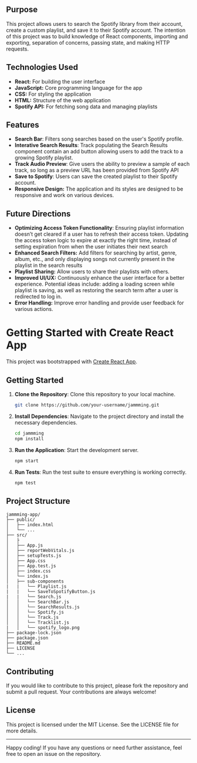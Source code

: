 ## Purpose
This project allows users to search the Spotify library from their account, create a custom playlist, and save it to their Spotify account. The intention of this project was to build knowledge of React components, importing and exporting, separation of concerns, passing state, and making HTTP requests.

## Technologies Used
- **React:** For building the user interface
- **JavaScript:** Core programming language for the app
- **CSS:** For styling the application
- **HTML:** Structure of the web application
- **Spotify API:** For fetching song data and managing playlists

## Features
- **Search Bar**: Filters song searches based on the user's Spotify profile.
- **Interative Search Results**: Track populating the Search Results component contain an add button allowing users to add the track to a growing Spotify playlist.
- **Track Audio Preview**: Give users the ability to preview a sample of each track, so long as a preview URL has been provided from Spotify API
- **Save to Spotify**: Users can save the created playlist to their Spotify account.
- **Responsive Design:** The application and its styles are designed to be responsive and work on various devices.

## Future Directions
- **Optimizing Access Token Functionality**: Ensuring playlist information doesn’t get cleared if a user has to refresh their access token. Updating the access token logic to expire at exactly the right time, instead of setting expiration from when the user initiates their next search
- **Enhanced Search Filters:** Add filters for searching by artist, genre, album, etc., and only displaying songs not currently present in the playlist in the search results
- **Playlist Sharing:** Allow users to share their playlists with others.
- **Improved UI/UX:** Continuously enhance the user interface for a better experience. Potential ideas include: adding a loading screen while playlist is saving, as well as restoring the search term after a user is redirected to log in.
- **Error Handling:** Improve error handling and provide user feedback for various actions.

# Getting Started with Create React App

This project was bootstrapped with [Create React App](https://github.com/facebook/create-react-app).


## Getting Started

1. **Clone the Repository**: Clone this repository to your local machine.
   ```sh
   git clone https://github.com/your-username/jammming.git
   ```
2. **Install Dependencies**: Navigate to the project directory and install the necessary dependencies.
   ```sh
   cd jammming
   npm install
   ```
3. **Run the Application**: Start the development server.
   ```sh
   npm start
   ```
4. **Run Tests**: Run the test suite to ensure everything is working correctly.
   ```sh
   npm test
   ```

## Project Structure

```
jammming-app/
├── public/
│   ├── index.html
│   └── ...
├── src/
│   ├
│   ├── App.js
│   ├── reportWebVitals.js
│   ├── setupTests.js
│   ├── App.css
│   ├── App.test.js
│   ├── index.css
│   └── index.js
│   ├── sub-components
|   |   └── Playlist.js
|   |   └── SaveToSpotifyButton.js
|   |   └── Search.js
│   │   └── SearchBar.js
│   │   └── SearchResults.js
│   │   └── Spotify.js
│   │   └── Track.js
│   │   └── Tracklist.js
|   │   └── spotify_logo.png
├── package-lock.json
├── package.json
├── README.md
├── LICENSE
└── ...
```


## Contributing

If you would like to contribute to this project, please fork the repository and submit a pull request. Your contributions are always welcome!

## License

This project is licensed under the MIT License. See the LICENSE file for more details.

---

Happy coding! If you have any questions or need further assistance, feel free to open an issue on the repository.
